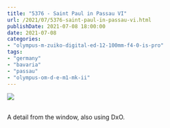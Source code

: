 ```yaml
---
title: "5376 - Saint Paul in Passau VI"
url: /2021/07/5376-saint-paul-in-passau-vi.html
publishDate: 2021-07-08 18:00:00
date: 2021-07-08
categories:
- "olympus-m-zuiko-digital-ed-12-100mm-f4-0-is-pro"
tags:
- "germany"
- "bavaria"
- "passau"
- "olympus-om-d-e-m1-mk-ii"
---
```

<div class="container">
<div class="center"><a target="_blank" href="https://d25zfm9zpd7gm5.cloudfront.net/1200x1200/2019/20190620_145701_DxO_lr.jpg"><img class="webfeedsFeaturedVisual" src="https://d25zfm9zpd7gm5.cloudfront.net/0600x0600/2019/20190620_145701_DxO_lr.jpg" /></a></div>
</div>
<br />

A detail from the window, also using DxO.
